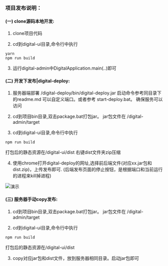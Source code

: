 ### 项目发布说明：

#### (一) clone源码本地开发:

1. clone项目代码 

2.  cd到digital-ui目录,命令行中执行 

   ```npm
   yarn
   npm run build 
   ```
   
3. 运行digital-admin中DigitalApplication.main(..)即可

#### (二) 开发下发布|digital-deploy:

1. 服务器端部署 /digital-deploy/bin/digital-deploy.jar 
启动命令参考同目录下的readme.md  可以自定义端口。或者参考 start-deploy.bat。
确保服务可以访问

2. cd到项目bin目录,双击package.bat打包jar。 jar包文件在 /digital-admin/target

3.  cd到digital-ui目录,命令行中执行 

   ```npm
   npm run build 
   ```

   打包后的静态资源在/digital-ui/dist  右键dist文件夹zip压缩

4.  使用chrome打开digital-deploy的网址,选择前后端文件(对应xx.jar包和dist.zip)，上传发布即可.
(后端发布页面的停止按钮，是根据端口和当前运行的进程来kill掉进程)
  
   ![演示](./imgs/deploy.gif "演示")


#### (三) 服务器手动copy发布:

1.  cd到项目bin目录,双击package.bat打包jar。 jar包文件在 /digital-admin/target

2.  cd到digital-ui目录,命令行中执行 

   ```npm
   npm run build 
   ```

   打包后的静态资源在/digital-ui/dist

3.  copy对应jar包和dist文件，放到服务器相同目录。启动jar包即可

   

